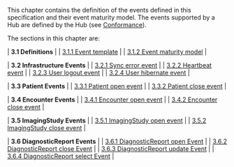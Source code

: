 This chapter contains the definition of the events defined in this specification and their event maturity model. The events supported by a Hub are defined by the Hub (see [Conformance](2-7-Conformance.html)).

The sections in this chapter are:

| **3.1 Definitions** |
| [3.1.1 Event template](3-1-1-template.html) |
| [3.1.2 Event maturity model](3-1-2-eventmaturitymodel.html) |

| **3.2 Infrastructure Events** |
| [3.2.1 Sync error event](3-2-1-syncerror.html) |
| [3.2.2 Heartbeat event](3-2-2-heartbeat.html) |
| [3.2.3 User logout event](3-2-3-userlogout.html) |
| [3.2.4 User hibernate event](3-2-4-userhibernate.html) |

| **3.3 Patient Events** |
| [3.3.1 Patient open event](3-3-1-patient-open.html) |
| [3.3.2 Patient close event](3-3-2-patient-close.html) |

| **3.4 Encounter Events** |
| [3.4.1 Encounter open event](3-4-1-encounter-open.html) |
| [3.4.2 Encounter close event](3-4-2-encounter-close.html) |

| **3.5 ImagingStudy Events** |
| [3.5.1 ImagingStudy open event](3-5-1-imagingstudy-open.html) |
| [3.5.2 ImagingStudy close event](3-5-2-imagingstudy-close.html) |

| **3.6 DiagnosticReport Events** |
| [3.6.1 DiagnosticReport open Event](3-6-1-diagnosticreport-open.html) |
| [3.6.2 DiagnosticReport close Event](3-6-2-diagnosticreport-close.html) |
| [3.6.3 DiagnosticReport update Event](3-6-3-diagnosticreport-update.html) |
| [3.6.4 DiagnosticReport select Event](3-6-4-diagnosticreport-select.html) |

